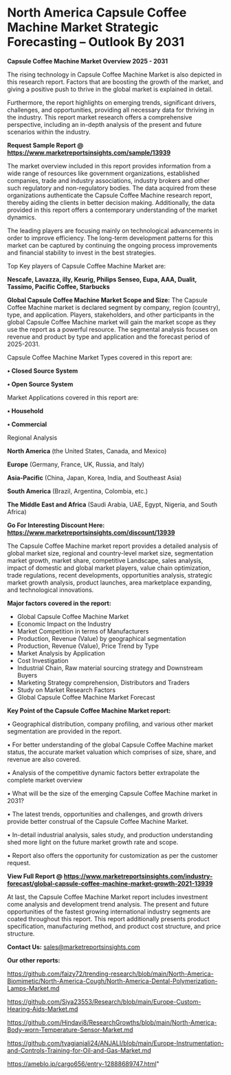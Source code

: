 # North America Capsule Coffee Machine Market Strategic Forecasting – Outlook By 2031

<Strong> Capsule Coffee Machine Market Overview 2025 - 2031</strong>

The rising technology in Capsule Coffee Machine Market is also depicted in this research report. Factors that are boosting the growth of the market, and giving a positive push to thrive in the global market is explained in detail.

Furthermore, the report highlights on emerging trends, significant drivers, challenges, and opportunities, providing all necessary data for thriving in the industry. This report market research offers a comprehensive perspective, including an in-depth analysis of the present and future scenarios within the industry.

<strong>Request Sample Report @ <a href=https://www.marketreportsinsights.com/sample/13939>https://www.marketreportsinsights.com/sample/13939</a></strong>

The market overview included in this report provides information from a wide range of resources like government organizations, established companies, trade and industry associations, industry brokers and other such regulatory and non-regulatory bodies. The data acquired from these organizations authenticate the Capsule Coffee Machine research report, thereby aiding the clients in better decision making. Additionally, the data provided in this report offers a contemporary understanding of the market dynamics.

The leading players are focusing mainly on technological advancements in order to improve efficiency. The long-term development patterns for this market can be captured by continuing the ongoing process improvements and financial stability to invest in the best strategies.

Top Key players of Capsule Coffee Machine Market are:

<strong>Nescafe, Lavazza, illy, Keurig, Philips Senseo, Eupa, AAA, Dualit, Tassimo, Pacific Coffee, Starbucks</strong>

<strong><b>Global Capsule Coffee Machine Market Scope and Size:</b></strong>
The Capsule Coffee Machine market is declared segment by company, region (country), type, and application. Players, stakeholders, and other participants in the global Capsule Coffee Machine market will gain the market scope as they use the report as a powerful resource. The segmental analysis focuses on revenue and product by type and application and the forecast period of 2025-2031.

Capsule Coffee Machine Market Types covered in this report are:

<strong>• Closed Source System

• Open Source System</strong>

Market Applications covered in this report are:

<strong>• Household

• Commercial</strong> 

Regional Analysis

<strong>North America</strong> (the United States, Canada, and Mexico)

<strong>Europe</strong> (Germany, France, UK, Russia, and Italy)

<strong>Asia-Pacific</strong> (China, Japan, Korea, India, and Southeast Asia)

<strong>South America</strong> (Brazil, Argentina, Colombia, etc.)

<strong>The Middle East and Africa</strong> (Saudi Arabia, UAE, Egypt, Nigeria, and South Africa)

<strong>Go For Interesting Discount Here: <a href=https://www.marketreportsinsights.com/discount/13939>https://www.marketreportsinsights.com/discount/13939</a></strong>

The Capsule Coffee Machine market report provides a detailed analysis of global market size, regional and country-level market size, segmentation market growth, market share, competitive Landscape, sales analysis, impact of domestic and global market players, value chain optimization, trade regulations, recent developments, opportunities analysis, strategic market growth analysis, product launches, area marketplace expanding, and technological innovations.

<strong><b>Major factors covered in the report:</b></strong>
<ul>
  <li>Global Capsule Coffee Machine Market </li>
  <li>Economic Impact on the Industry</li>
  <li>Market Competition in terms of Manufacturers</li>
  <li>Production, Revenue (Value) by geographical segmentation</li>
  <li>Production, Revenue (Value), Price Trend by Type</li>
  <li>Market Analysis by Application</li>
  <li>Cost Investigation</li>
  <li>Industrial Chain, Raw material sourcing strategy and Downstream Buyers</li>
  <li>Marketing Strategy comprehension, Distributors and Traders</li>
  <li>Study on Market Research Factors</li>
  <li>Global Capsule Coffee Machine Market Forecast</li>
</ul>

<strong><b>Key Point of the Capsule Coffee Machine Market report:</b></strong>

• Geographical distribution, company profiling, and various other market segmentation are provided in the report.

• For better understanding of the global Capsule Coffee Machine market status, the accurate market valuation which comprises of size, share, and revenue are also covered.

• Analysis of the competitive dynamic factors better extrapolate the complete market overview

• What will be the size of the emerging Capsule Coffee Machine market in 2031?

• The latest trends, opportunities and challenges, and growth drivers provide better construal of the Capsule Coffee Machine Market.

• In-detail industrial analysis, sales study, and production understanding shed more light on the future market growth rate and scope.

• Report also offers the opportunity for customization as per the customer request.

<strong><b>View Full Report @ <a href=https://www.marketreportsinsights.com/industry-forecast/global-capsule-coffee-machine-market-growth-2021-13939>https://www.marketreportsinsights.com/industry-forecast/global-capsule-coffee-machine-market-growth-2021-13939</a></b></strong>


At last, the Capsule Coffee Machine Market report includes investment come analysis and development trend analysis. The present and future opportunities of the fastest growing international industry segments are coated throughout this report. This report additionally presents product specification, manufacturing method, and product cost structure, and price structure.

<strong>Contact Us:</strong>
sales@marketreportsinsights.com

<strong>Our other reports:</strong>

<a href=https://github.com/faizy72/trending-research/blob/main/North-America-Biomimetic/North-America-Cough/North-America-Dental-Polymerization-Lamps-Market.md>https://github.com/faizy72/trending-research/blob/main/North-America-Biomimetic/North-America-Cough/North-America-Dental-Polymerization-Lamps-Market.md</a>

<a href=https://github.com/Siya23553/Research/blob/main/Europe-Custom-Hearing-Aids-Market.md>https://github.com/Siya23553/Research/blob/main/Europe-Custom-Hearing-Aids-Market.md</a>

<a href=https://github.com/Hindavi8/ResearchGrowths/blob/main/North-America-Body-worn-Temperature-Sensor-Market.md>https://github.com/Hindavi8/ResearchGrowths/blob/main/North-America-Body-worn-Temperature-Sensor-Market.md</a>

<a href=https://github.com/tyagianjali24/ANJALI/blob/main/Europe-Instrumentation-and-Controls-Training-for-Oil-and-Gas-Market.md>https://github.com/tyagianjali24/ANJALI/blob/main/Europe-Instrumentation-and-Controls-Training-for-Oil-and-Gas-Market.md</a>

<a href=https://ameblo.jp/cargo656/entry-12888689747.html>https://ameblo.jp/cargo656/entry-12888689747.html</a>"
